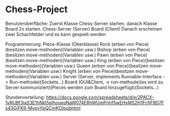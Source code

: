 # Chess-Project

Benutzeroberfläche: 
Zuerst Klasse Chess-Server starten, danach Klasse Board 2x starten. 
Chess-Server (Server) Board (Client)
Danach erscheinen zwei Schachfelder und es kann gespielt werden


Programmierung:
Piece-Klasse (Oberklasse)
Rock         (erben von Piece)(besitzen move-methoden)(Variablen usw.)
Bishop       (erben von Piece)(besitzen move-methoden)(Variablen usw.)
Pawn         (erben von Piece)(besitzen move-methoden)(Variablen usw.)
King         (erben von Piece)(besitzen move-methoden)(Variablen usw.)
Queen        (erben von Piece)(besitzen move-methoden)(Variablen usw.)
Knight       (erben von Piece)(besitzen move-methoden)(Variablen usw.)
Server       (Server, implements Runnable-Interface -> Run-methode)(Sockets...)
Board        (GUI&Client, -> run-methode)(es wird zu Server kommuniziert)(Pieces werden zum Board hinzugefügt)(Sockets...)


Stundenverteilung: 
https://docs.google.com/spreadsheets/d/e/2PACX-1vRUBf3jaS3E1hNkI5eIhoqeqNaW074ERhWUmPnhf5wEHxMS2H1FcfjF8D7Fs43GjFK9-MvpyYpQCmKO/pubhtml
